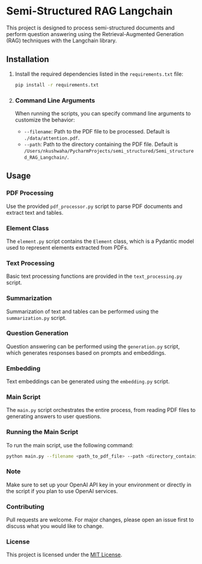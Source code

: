 # Semi-Structured RAG Langchain

This project is designed to process semi-structured documents and perform question answering using the Retrieval-Augmented Generation (RAG) techniques with the Langchain library.

## Installation

1. Install the required dependencies listed in the `requirements.txt` file:

    ```bash
    pip install -r requirements.txt
    ```

2. ### Command Line Arguments

   When running the scripts, you can specify command line arguments to customize the behavior:

   - `--filename`: Path to the PDF file to be processed. Default is `./data/attention.pdf`.
   - `--path`: Path to the directory containing the PDF file. Default is `/Users/nkushwaha/PycharmProjects/semi_structured/Semi_structured_RAG_Langchain/`.



## Usage

### PDF Processing

Use the provided `pdf_processor.py` script to parse PDF documents and extract text and tables.

### Element Class

The `element.py` script contains the `Element` class, which is a Pydantic model used to represent elements extracted from PDFs.

### Text Processing

Basic text processing functions are provided in the `text_processing.py` script.

### Summarization

Summarization of text and tables can be performed using the `summarization.py` script.

### Question Generation

Question answering can be performed using the `generation.py` script, which generates responses based on prompts and embeddings.

### Embedding

Text embeddings can be generated using the `embedding.py` script.

### Main Script

The `main.py` script orchestrates the entire process, from reading PDF files to generating answers to user questions.

### Running the Main Script

To run the main script, use the following command:

```bash
python main.py --filename <path_to_pdf_file> --path <directory_containing_pdf_file>
```
### Note

Make sure to set up your OpenAI API key in your environment or directly in the script if you plan to use OpenAI services.

### Contributing

Pull requests are welcome. For major changes, please open an issue first to discuss what you would like to change.

### License

This project is licensed under the [MIT License](https://choosealicense.com/licenses/mit/).
